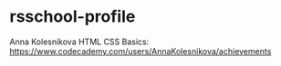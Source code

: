 # rsschool-profile
Anna Kolesnikova
HTML CSS Basics: https://www.codecademy.com/users/AnnaKolesnikova/achievements
